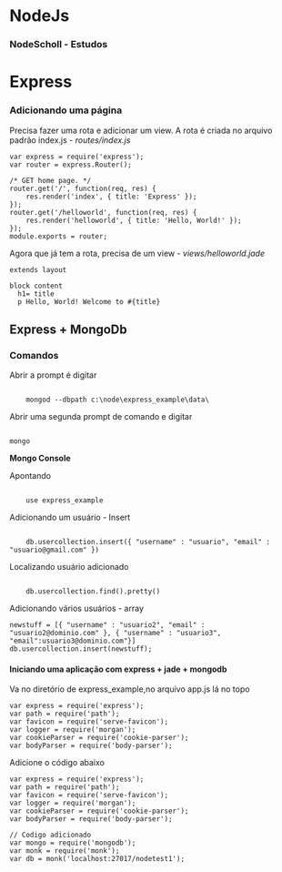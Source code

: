 # NodeJs
### NodeScholl - Estudos

# Express 

### Adicionando uma página

Precisa fazer uma rota e adicionar um view. A rota é criada no arquivo padrão index.js - <i>routes/index.js</i>

    var express = require('express');
    var router = express.Router();
    
    /* GET home page. */
    router.get('/', function(req, res) {
        res.render('index', { title: 'Express' });
    });
    router.get('/helloworld', function(req, res) {
        res.render('helloworld', { title: 'Hello, World!' });
    });
    module.exports = router;


Agora que já tem a rota, precisa de um view - <i>views/helloworld.jade</i>

    extends layout
    
    block content
      h1= title
      p Hello, World! Welcome to #{title}

## Express + MongoDb

### Comandos
<!-- C:\Program Files\MongoDB\Server\3.0\bin -->

Abrir a prompt é digitar

<code>
    mongod --dbpath c:\node\express_example\data\
</code>
<!--express_example - Arquivo padrão criado - porem a pasta data deve ser criada-->

Abrir uma segunda prompt de comando e digitar
<!-- C:\MONGO\BIN\ -->
<code>
mongo
</code>

<strong>Mongo Console</strong>

Apontando 

<code>
    use express_example
</code>

Adicionando um usuário - Insert

<code>
    db.usercollection.insert({ "username" : "usuario", "email" : "usuario@gmail.com" })
</code>

Localizando usuário adicionado

<code>
    db.usercollection.find().pretty()
</code>

Adicionando vários usuários - array

    newstuff = [{ "username" : "usuario2", "email" : "usuario2@dominio.com" }, { "username" : "usuario3", "email":usuario3@dominio.com"}]
    db.usercollection.insert(newstuff);

#### Iniciando uma aplicação com express + jade + mongodb

Va no diretório de express_example,no arquivo app.js lá no topo
    
    var express = require('express');
    var path = require('path');
    var favicon = require('serve-favicon');
    var logger = require('morgan');
    var cookieParser = require('cookie-parser');
    var bodyParser = require('body-parser');

Adicione o código abaixo

    var express = require('express');
    var path = require('path');
    var favicon = require('serve-favicon');
    var logger = require('morgan');
    var cookieParser = require('cookie-parser');
    var bodyParser = require('body-parser');
    
    // Codigo adicionado
    var mongo = require('mongodb');
    var monk = require('monk');
    var db = monk('localhost:27017/nodetest1');



